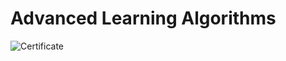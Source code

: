 # Advanced Learning Algorithms

![Certificate](https://user-images.githubusercontent.com/30374310/208477636-55f0ad5b-ef4f-4b60-ad8e-916b93224325.png)
